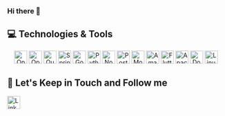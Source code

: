 ### Hi there 👋

## 💻 Technologies & Tools

<p align="center">

<img src="https://img.shields.io/badge/OpenJDK-000000.svg?style=for-the-badge&logo=OpenJDK&logoColor=white" alt="OpenJDK Badge" height="30">
<img src="https://img.shields.io/badge/Kotlin-7F52FF.svg?style=for-the-badge&logo=Kotlin&logoColor=white" alt="OpenJDK Badge" height="30">
<img src="https://img.shields.io/badge/Quarkus-4695EB.svg?style=for-the-badge&logo=Quarkus&logoColor=white" alt="Quarkus Badge" height="30">
<img src="https://img.shields.io/badge/Spring-6DB33F.svg?style=for-the-badge&logo=Spring&logoColor=white" alt="Spring Badge" height="30">
<img src="https://img.shields.io/badge/Go-00ADD8.svg?style=for-the-badge&logo=Go&logoColor=white" alt="Go Badge" height="30">
<img src="https://img.shields.io/badge/Python-3776AB.svg?style=for-the-badge&logo=Python&logoColor=yellow" alt="Python Badge" height="30">
<img src="https://img.shields.io/badge/Node.js-5FA04E.svg?style=for-the-badge&logo=nodedotjs&logoColor=white" alt="Node Badge" height="30">
<img src="https://img.shields.io/badge/PostgreSQL-4169E1.svg?style=for-the-badge&logo=PostgreSQL&logoColor=white" alt="PostgreSQL Badge" height="30">
<img src="https://img.shields.io/badge/MongoDB-47A248.svg?style=for-the-badge&logo=MongoDB&logoColor=white" alt="MongoDB Badge" height="30">
<img src="https://img.shields.io/badge/Amazon%20Web%20Services-232F3E.svg?style=for-the-badge&logo=Amazon-Web-Services&logoColor=white" alt="Amazon AWS Badge" height="30">
<img src="https://img.shields.io/badge/Flutter-02569B.svg?style=for-the-badge&logo=Flutter&logoColor=white" alt="Flutter Badge" height="30">
<img src="https://img.shields.io/badge/Apache%20Kafka-231F20.svg?style=for-the-badge&logo=Apache-Kafka&logoColor=white" alt="Apache Kafka Badge" height="30">
<img src="https://img.shields.io/badge/Docker-2496ED.svg?style=for-the-badge&logo=Docker&logoColor=white" alt="Docker Badge" height="30">
<img src="https://img.shields.io/badge/Linux-FCC624.svg?style=for-the-badge&logo=Linux&logoColor=black" alt="Linux Badge" height="30">

## 🎯 Let's Keep in Touch and Follow me 

<a href="https://www.linkedin.com/in/andrevalverdebrazil/">
  <img src="https://img.shields.io/badge/LinkedIn-0A66C2?logo=linkedin&logoColor=fff&style=flat" alt="LinkedIn Badge" height="30">
</a>
